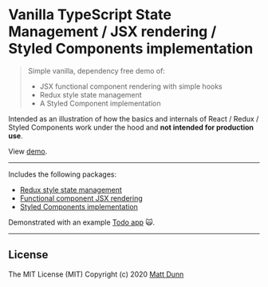 # Vanilla TypeScript State Management / JSX rendering / Styled Components implementation

> Simple vanilla, dependency free demo of:
>
> - JSX functional component rendering with simple hooks
> - Redux style state management
> - A Styled Component implementation

Intended as an illustration of how the basics and internals of React / Redux / Styled Components work under the hood
and **not intended for production use**.

View [demo](https://matt-dunn.github.io/demo-state-styled-render/).

---

Includes the following packages:

- [Redux style state management](./packages/state)
- [Functional component JSX rendering](./packages/render)
- [Styled Components implementation](./packages/myStyled)

Demonstrated with an example [Todo app](./src/examples/todo) 🙀.

---

## License

The MIT License (MIT) Copyright (c) 2020 [Matt Dunn](https://matt-dunn.github.io/)

